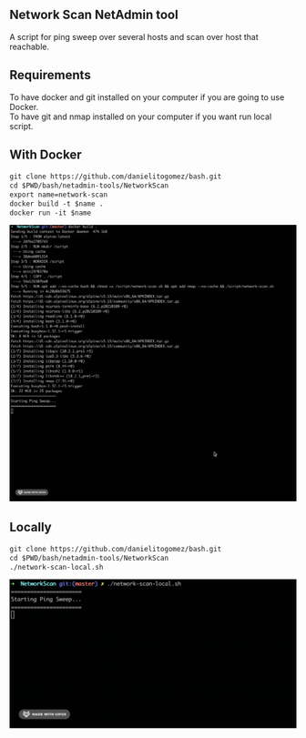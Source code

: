 ## Network Scan NetAdmin tool
A script for ping sweep over several hosts and scan over host that reachable.

## Requirements
To have docker and git installed on your computer if you are going to use Docker.<br/>
To have git and nmap installed on your computer if you want run local script.

## With Docker
```
git clone https://github.com/danielitogomez/bash.git
cd $PWD/bash/netadmin-tools/NetworkScan
export name=network-scan
docker build -t $name .
docker run -it $name
```

![](gif/docker.gif)

## Locally
```
git clone https://github.com/danielitogomez/bash.git
cd $PWD/bash/netadmin-tools/NetworkScan
./network-scan-local.sh
```

![](gif/locally.gif)
